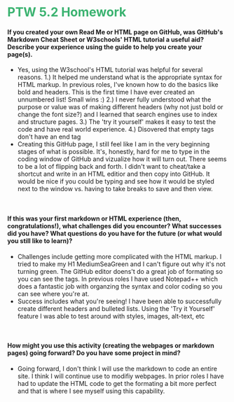 <!DOCTYPE html>
<html>
<head>
</head>

<body>

  
<h1 style="color:MediumSeaGreen;"> PTW 5.2 Homework</h1>

<h4>If you created your own Read Me or HTML page on GitHub, was GitHub's Markdown Cheat Sheet or W3schools' HTML tutorial a useful aid? Describe your experience using the guide to help you create your page(s).
</h4>

<ul> 
  <li> Yes, using the W3school's HTML tutorial was helpful for several reasons. 1.) It helped me understand what is the appropriate syntax for HTML markup. In previous roles, I've known how to do the basics like bold and headers. This is the first time I have ever created an unnumbered list! Small wins :) 2.) I never fully understood what the purpose or value was of making different headers (why not just bold or change the font size?) and I learned that search engines use to index and structure pages. 3.) The 'try it yourself' makes it easy to test the code and have real world experience. 4.) Disovered that empty tags don't have an end tag </li>
  <li> Creating this GitHub page, I still feel like I am in the very beginning stages of what is possible. It's, honestly, hard for me to type in the coding window of GitHub and vizualize how it will turn out. There seems to be a lot of flipping back and forth. I didn't want to cheat/take a shortcut and write in an HTML editior and then copy into GitHub. It would be nice if you could be typing and see how it would be styled next to the window vs. having to take breaks to save and then view. </li> 
  </ul> 
  
 <br> 
<h4>If this was your first markdown or HTML experience (then, congratulations!), what challenges did you encounter? What successes did you have? What questions do you have for the future (or what would you still like to learn)? </h4>  
 <ul> 
   <li> Challenges include getting more complicated with the HTML markup. I tried to make my H1 MediumSeaGreen and I can't figure out why it's not turning green. The GitHub editor doens't do a great job of formating so you can see the tags. In previous roles I have used Notepad++ which does a fantastic job with organzing the syntax and color coding so you can see where you're at.   </li> 
   <li> Success includes what you're seeing! I have been able to successfully create different headers and bulleted lists. Using the 'Try it Yourself' feature I was able to test around with styles, images, alt-text, etc </li> 
   </ul> 
 
  <br> 
 <h4> How might you use this activity (creating the webpages or markdown pages) going forward? Do you have some project in mind? </h4>
  <ul> 
    <li> Going forward, I don't think I will use the markdown to code an entire site. I think I will continue use to modifiy webpages. In prior roles I have had to update the HTML code to get the formating a bit more perfect and that is where I see myself using this capability. </li> 
  
</body>
  
  
  
  
  
  
  
</html>
